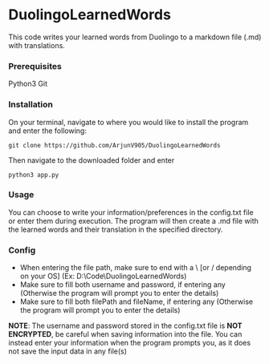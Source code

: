 # DuolingoLearnedWords

This code writes your learned words from Duolingo to a markdown file (.md) with translations. 

### Prerequisites

Python3
Git

### Installation

On your terminal, navigate to where you would like to install the program and enter the following:
```
git clone https://github.com/ArjunV905/DuolingoLearnedWords
```

Then navigate to the downloaded folder and enter
```
python3 app.py
```

### Usage

You can choose to write your information/preferences in the config.txt file or enter them during execution.
The program will then create a .md file with the learned words and their translation in the specified directory. 

### Config

- When entering the file path, make sure to end with a \ [or / depending on your OS] (Ex: D:\Code\DuolingoLearnedWords\)
- Make sure to fill both username and password, if entering any (Otherwise the program will prompt you to enter the details)
- Make sure to fill both filePath and fileName, if entering any (Otherwise the program will prompt you to enter the details)

**NOTE**: The username and password stored in the config.txt file is **NOT ENCRYPTED**, be careful when saving information into the file.
            You can instead enter your information when the program prompts you, as it does not save the input data in any file(s)
